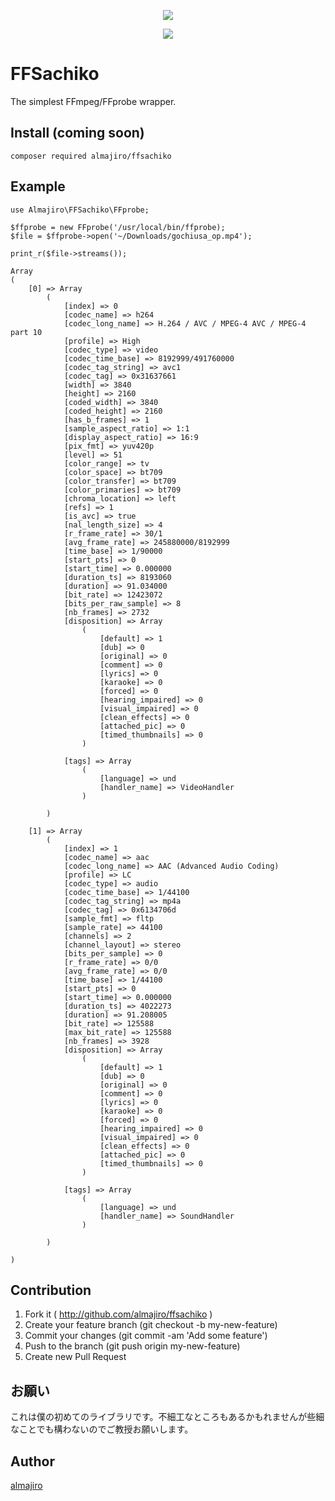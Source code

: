 <p align="center">
  <img src="https://raw.github.com/wiki/almajiro/ffsachiko/images/ffsachiko.jpg">
</p>
<p align="center">
  <img src="https://travis-ci.org/almajiro/ffsachiko.svg?branch=master">
</p>

FFSachiko
===
The simplest FFmpeg/FFprobe wrapper.

## Install (coming soon)
```
composer required almajiro/ffsachiko
```

## Example
```
use Almajiro\FFSachiko\FFprobe;

$ffprobe = new FFprobe('/usr/local/bin/ffprobe);
$file = $ffprobe->open('~/Downloads/gochiusa_op.mp4');

print_r($file->streams());

Array
(
    [0] => Array
        (
            [index] => 0
            [codec_name] => h264
            [codec_long_name] => H.264 / AVC / MPEG-4 AVC / MPEG-4 part 10
            [profile] => High
            [codec_type] => video
            [codec_time_base] => 8192999/491760000
            [codec_tag_string] => avc1
            [codec_tag] => 0x31637661
            [width] => 3840
            [height] => 2160
            [coded_width] => 3840
            [coded_height] => 2160
            [has_b_frames] => 1
            [sample_aspect_ratio] => 1:1
            [display_aspect_ratio] => 16:9
            [pix_fmt] => yuv420p
            [level] => 51
            [color_range] => tv
            [color_space] => bt709
            [color_transfer] => bt709
            [color_primaries] => bt709
            [chroma_location] => left
            [refs] => 1
            [is_avc] => true
            [nal_length_size] => 4
            [r_frame_rate] => 30/1
            [avg_frame_rate] => 245880000/8192999
            [time_base] => 1/90000
            [start_pts] => 0
            [start_time] => 0.000000
            [duration_ts] => 8193060
            [duration] => 91.034000
            [bit_rate] => 12423072
            [bits_per_raw_sample] => 8
            [nb_frames] => 2732
            [disposition] => Array
                (
                    [default] => 1
                    [dub] => 0
                    [original] => 0
                    [comment] => 0
                    [lyrics] => 0
                    [karaoke] => 0
                    [forced] => 0
                    [hearing_impaired] => 0
                    [visual_impaired] => 0
                    [clean_effects] => 0
                    [attached_pic] => 0
                    [timed_thumbnails] => 0
                )

            [tags] => Array
                (
                    [language] => und
                    [handler_name] => VideoHandler
                )

        )

    [1] => Array
        (
            [index] => 1
            [codec_name] => aac
            [codec_long_name] => AAC (Advanced Audio Coding)
            [profile] => LC
            [codec_type] => audio
            [codec_time_base] => 1/44100
            [codec_tag_string] => mp4a
            [codec_tag] => 0x6134706d
            [sample_fmt] => fltp
            [sample_rate] => 44100
            [channels] => 2
            [channel_layout] => stereo
            [bits_per_sample] => 0
            [r_frame_rate] => 0/0
            [avg_frame_rate] => 0/0
            [time_base] => 1/44100
            [start_pts] => 0
            [start_time] => 0.000000
            [duration_ts] => 4022273
            [duration] => 91.208005
            [bit_rate] => 125588
            [max_bit_rate] => 125588
            [nb_frames] => 3928
            [disposition] => Array
                (
                    [default] => 1
                    [dub] => 0
                    [original] => 0
                    [comment] => 0
                    [lyrics] => 0
                    [karaoke] => 0
                    [forced] => 0
                    [hearing_impaired] => 0
                    [visual_impaired] => 0
                    [clean_effects] => 0
                    [attached_pic] => 0
                    [timed_thumbnails] => 0
                )

            [tags] => Array
                (
                    [language] => und
                    [handler_name] => SoundHandler
                )

        )

)
```

## Contribution
1. Fork it ( http://github.com/almajiro/ffsachiko )
2. Create your feature branch (git checkout -b my-new-feature)
3. Commit your changes (git commit -am 'Add some feature')
4. Push to the branch (git push origin my-new-feature)
5. Create new Pull Request

## お願い
これは僕の初めてのライブラリです。不細工なところもあるかもれませんが些細なことでも構わないのでご教授お願いします。

## Author
[almajiro](https://github.com/almajiro)

